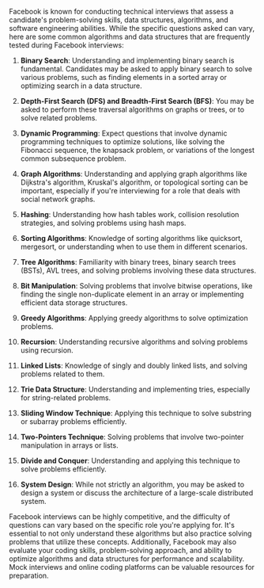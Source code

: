 Facebook is known for conducting technical interviews that assess a candidate's problem-solving skills, data structures, algorithms, and software engineering abilities. While the specific questions asked can vary, here are some common algorithms and data structures that are frequently tested during Facebook interviews:

1. **Binary Search**: Understanding and implementing binary search is fundamental. Candidates may be asked to apply binary search to solve various problems, such as finding elements in a sorted array or optimizing search in a data structure.

2. **Depth-First Search (DFS) and Breadth-First Search (BFS)**: You may be asked to perform these traversal algorithms on graphs or trees, or to solve related problems.

3. **Dynamic Programming**: Expect questions that involve dynamic programming techniques to optimize solutions, like solving the Fibonacci sequence, the knapsack problem, or variations of the longest common subsequence problem.

4. **Graph Algorithms**: Understanding and applying graph algorithms like Dijkstra's algorithm, Kruskal's algorithm, or topological sorting can be important, especially if you're interviewing for a role that deals with social network graphs.

5. **Hashing**: Understanding how hash tables work, collision resolution strategies, and solving problems using hash maps.

6. **Sorting Algorithms**: Knowledge of sorting algorithms like quicksort, mergesort, or understanding when to use them in different scenarios.

7. **Tree Algorithms**: Familiarity with binary trees, binary search trees (BSTs), AVL trees, and solving problems involving these data structures.

8. **Bit Manipulation**: Solving problems that involve bitwise operations, like finding the single non-duplicate element in an array or implementing efficient data storage structures.

9. **Greedy Algorithms**: Applying greedy algorithms to solve optimization problems.

10. **Recursion**: Understanding recursive algorithms and solving problems using recursion.

11. **Linked Lists**: Knowledge of singly and doubly linked lists, and solving problems related to them.

12. **Trie Data Structure**: Understanding and implementing tries, especially for string-related problems.

13. **Sliding Window Technique**: Applying this technique to solve substring or subarray problems efficiently.

14. **Two-Pointers Technique**: Solving problems that involve two-pointer manipulation in arrays or lists.

15. **Divide and Conquer**: Understanding and applying this technique to solve problems efficiently.

16. **System Design**: While not strictly an algorithm, you may be asked to design a system or discuss the architecture of a large-scale distributed system.

Facebook interviews can be highly competitive, and the difficulty of questions can vary based on the specific role you're applying for. It's essential to not only understand these algorithms but also practice solving problems that utilize these concepts. Additionally, Facebook may also evaluate your coding skills, problem-solving approach, and ability to optimize algorithms and data structures for performance and scalability. Mock interviews and online coding platforms can be valuable resources for preparation.